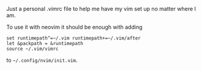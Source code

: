 Just a personal .vimrc file to help me have my vim set up no matter where I am.

To use it with neovim it should be enough with adding

```
set runtimepath^=~/.vim runtimepath+=~/.vim/after
let &packpath = &runtimepath
source ~/.vim/vimrc
```
to `~/.config/nvim/init.vim`.
